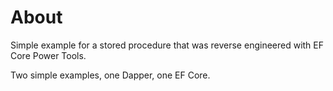 ﻿# About

Simple example for a stored procedure that was reverse engineered with EF Core Power Tools.

Two simple examples, one Dapper, one EF Core.